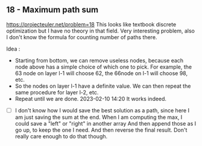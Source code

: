## 18 - Maximum path sum
https://projecteuler.net/problem=18
This looks like textbook discrete optimization but I have no theory in that field.
Very interesting problem, also I don't know the formula for counting number of paths there.

Idea :
- Starting from bottom, we can remove useless nodes, because each node above has a simple choice of which one to pick. For example, the 63 node on layer l-1 will choose 62, the 66node on l-1 will choose 98, etc.
- So the nodes on layer l-1 have a definite value. We can then repeat the same procedure for layer l-2, etc.
- Repeat until we are done.
2023-02-10 14:20 It works indeed.

- [ ] I don't know how I would save the best solution as a path, since here I am just saving the sum at the end.
When I am computing the max, I could save a "left" or "right" in another array
And then append those as I go up, to keep the one I need. And then reverse the final result.
Don't really care enough to do that though.

